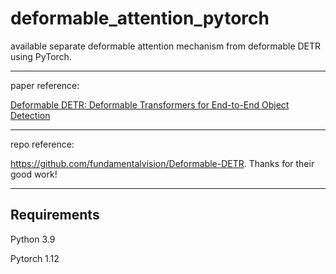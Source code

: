 # deformable_attention_pytorch
available separate deformable attention mechanism from deformable DETR using PyTorch.

---

paper reference:

[Deformable DETR: Deformable Transformers for End-to-End Object Detection](https://arxiv.org/abs/2010.04159)

---

repo reference:

https://github.com/fundamentalvision/Deformable-DETR. Thanks for their good work!

---

## Requirements

Python 3.9

Pytorch 1.12

